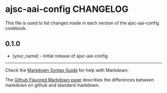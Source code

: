 ajsc-aai-config CHANGELOG
=========================

This file is used to list changes made in each version of the ajsc-aai-config cookbook.

0.1.0
-----
- [your_name] - Initial release of ajsc-aai-config

- - -
Check the [Markdown Syntax Guide](http://daringfireball.net/projects/markdown/syntax) for help with Markdown.

The [Github Flavored Markdown page](http://github.github.com/github-flavored-markdown/) describes the differences between markdown on github and standard markdown.
